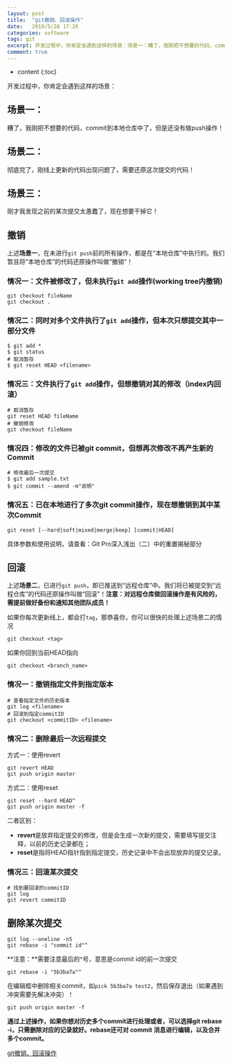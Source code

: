 ```yaml
---
layout: post
title:  "git撤销、回滚操作"
date:   2018/5/28 17:26
categories: software
tags: git
excerpt: 开发过程中，你肯定会遇到这样的场景：场景一：糟了，我刚把不想要的代码，commit到本地仓库中了，但是还没有做push操作！场景二：彻底完了，刚线上更新的代码出现问题了，需要还原这次提交的代码！场景三：刚才我发现之前的某次提交太愚蠢了，现在想要干掉它！
comment: true
---
```


* content
{:toc}


开发过程中，你肯定会遇到这样的场景：

## 场景一：

糟了，我刚把不想要的代码，commit到本地仓库中了，但是还没有做push操作！

## 场景二：

彻底完了，刚线上更新的代码出现问题了，需要还原这次提交的代码！

## 场景三：

刚才我发现之前的某次提交太愚蠢了，现在想要干掉它！

## 撤销

上述**场景一**，在未进行`git push`前的所有操作，都是在“本地仓库”中执行的。我们暂且将“本地仓库”的代码还原操作叫做“撤销”！

### 情况一：文件被修改了，但未执行`git add`操作(working tree内撤销)
```shell
git checkout fileName
git checkout .
```
### 情况二：同时对多个文件执行了`git add`操作，但本次只想提交其中一部分文件
```shell
$ git add *
$ git status
# 取消暂存
$ git reset HEAD <filename>
```
### 情况三：文件执行了`git add`操作，但想撤销对其的修改（index内回滚）
```shell
# 取消暂存
git reset HEAD fileName
# 撤销修改
git checkout fileName
```
### 情况四：修改的文件已被git commit，但想再次修改不再产生新的Commit
```shell
# 修改最后一次提交 
$ git add sample.txt
$ git commit --amend -m"说明"
```
### 情况五：已在本地进行了多次git commit操作，现在想撤销到其中某次Commit
```shell
git reset [--hard|soft|mixed|merge|keep] [commit|HEAD]
```
具体参数和使用说明，请查看：Git Pro深入浅出（二）中的重置揭秘部分

## 回滚

上述**场景二**，已进行`git push`，即已推送到“远程仓库”中。我们将已被提交到“远程仓库”的代码还原操作叫做“回滚”！**注意：对远程仓库做回滚操作是有风险的，需提前做好备份和通知其他团队成员！**

如果你每次更新线上，都会打`tag`，那恭喜你，你可以很快的处理上述场景二的情况
```shell
git checkout <tag>
```
如果你回到当前HEAD指向
```shell
git checkout <branch_name>
```
### 情况一：撤销指定文件到指定版本
```shell
# 查看指定文件的历史版本
git log <filename>
# 回滚到指定commitID
git checkout <commitID> <filename>
```
### 情况二：删除最后一次远程提交

方式一：使用revert
```shell
git revert HEAD
git push origin master
```
方式二：使用reset
```shell
git reset --hard HEAD^
git push origin master -f
```
二者区别：

- **revert**是放弃指定提交的修改，但是会生成一次新的提交，需要填写提交注释，以前的历史记录都在；
- **reset**是指将HEAD指针指到指定提交，历史记录中不会出现放弃的提交记录。
### 情况三：回滚某次提交
```
# 找到要回滚的commitID
git log
git revert commitID
```
## 删除某次提交
```
git log --oneline -n5
git rebase -i "commit id"^
```
**注意：**需要注意最后的^号，意思是commit id的前一次提交
```
git rebase -i "5b3ba7a"^
```


在编辑框中删除相关commit，如`pick 5b3ba7a test2`，然后保存退出（如果遇到冲突需要先解决冲突）！
```
git push origin master -f
```
**通过上述操作，如果你想对历史多个commit进行处理或者，可以选择git rebase -i，只需删除对应的记录就好。rebase还可对 commit 消息进行编辑，以及合并多个commit。**

[git撤销、回滚操作](https://gzwawj.github.io/archives/11)